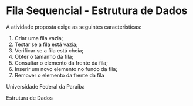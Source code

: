 # Fila Sequencial - Estrutura de Dados

A atividade proposta exige as seguintes caracteristicas:

1. Criar uma fila vazia;
2. Testar se a fila está vazia;
3. Verificar se a fila está cheia;
4. Obter o tamanho da fila;
5. Consultar o elemento da frente da fila;
6. Inserir um novo elemento no fundo da fila;
7. Remover o elemento da frente da fila
   
Universidade Federal da Paraíba

Estrutura de Dados

